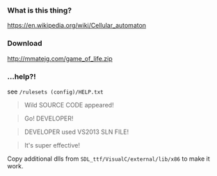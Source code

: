 ### What is this thing?
https://en.wikipedia.org/wiki/Cellular_automaton

### Download
http://mmatejg.com/game_of_life.zip

### ...help?!
see `/rulesets (config)/HELP.txt`

> Wild SOURCE CODE appeared!

> Go! DEVELOPER!

> DEVELOPER used VS2013 SLN FILE!

> It's super effective!

Copy additional dlls from `SDL_ttf/VisualC/external/lib/x86` to make it work.
